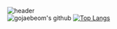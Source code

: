 ![header](https://capsule-render.vercel.app/api?type=wave&color=gradient&height=250&section=header&text=알파고재범&fontSize=50&fontAlignY=35)
<br/>
![gojaebeom's github](https://github-readme-stats.vercel.app/api?username=gojaebeom&show_icons=true&hide_border=true&count_private=true)
[![Top Langs](https://github-readme-stats.vercel.app/api/top-langs/?username=gojaebeom&hide=html,CSS&count_private=true)](https://github.com/anuraghazra/github-readme-stats)

